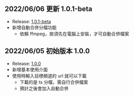 ## 2022/06/06 更新 1.0.1-beta
- Release: [1.0.1-beta](https://drive.google.com/file/d/1dxEhlMpN9E3x0hqGRyrHkBGw6zEcUYTk/view?usp=sharing)
- 新增自動合併分檔功能
    - 依賴 ffmpeg，故須先在電腦上安裝，才可自動合併檔案

## 2022/06/05 初始版本 1.0.0
- Release: [1.0.0](https://drive.google.com/file/d/1ZfC5nfIGnw1K_6VluW5O033MRHYKgtLv/view?usp=sharing)
- 新增基本使用介面
- 使用時輸入目標頻道的 url 就可以下載
    - 下載的是 ts 分檔，需自行合併檔案
    - 預計之後會加入自動合併